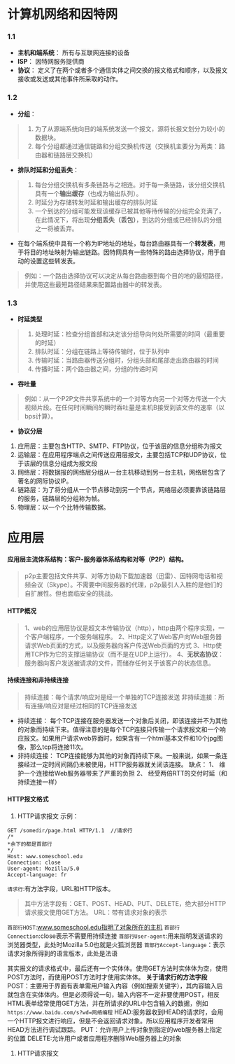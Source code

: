 # 计算机网络和因特网
### 1.1
- **主机和端系统**：
所有与互联网连接的设备
- **ISP**：
因特网服务提供商
- **协议**：
定义了在两个或者多个通信实体之间交换的报文格式和顺序，以及报文接收或发送或其他事件所采取的动作。
### 1.2
- **分组**：
> 1. 为了从源端系统向目的端系统发送一个报文，源将长报文划分为较小的数据块。
> 2. 每个分组都通过通信链路和分组交换机传送（交换机主要分为两类：路由器和链路层交换机）
- **排队时延和分组丢失**：
> 1. 每台分组交换机有多条链路与之相连。对于每一条链路，该分组交换机具有一个**输出缓存**（也成为输出队列）。
> 2. 时延分为存储转发时延和输出缓存的排队时延
> 3. 一个到达的分组可能发现该缓存已被其他等待传输的分组完全充满了，在此情况下，将出现**分组丢失（丢包）**，到达的分组或已经排队的分组之一将被丢弃。

- 在每个端系统中具有一个称为IP地址的地址，每台路由器具有一个**转发表**，用于将目的地址映射为输出链路。因特网具有一些特殊的路由选择协议，用于自动的设置这些转发表。
>例如：一个路由选择协议可以决定从每台路由器到每个目的地的最短路径，并使用这些最短路径结果来配置路由器中的转发表。
### 1.3
- **时延类型**
> 1. 处理时延：检查分组首部和决定该分组导向何处所需要的时间（最重要的时延）
> 2. 排队时延：分组在链路上等待传输时，位于队列中
> 3. 传输时延：当路由器传送分组时，分组头部和尾部走出路由器的时间
> 4. 传播时延：两个路由器之间，分组的传递时间
- **吞吐量**
> 例如：从一个P2P文件共享系统中的一个对等方向另一个对等方传送一个大视频片段。在任何时间瞬间的瞬时吞吐量是主机B接受到该文件的速率（以bps计算）。
- **协议分层**
1. 应用层：主要包含HTTP、SMTP、FTP协议，位于该层的信息分组称为报文
2. 运输层：在应用程序端点之间传送应用层报文，主要包括TCP和UDP协议，位于该层的信息分组成为报文段
3. 网络层：将数据报的网络层分组从一台主机移动到另一台主机，网络层包含了著名的网际协议IP。
4. 链路层：为了将分组从一个节点移动到另一个节点，网络层必须要靠该链路层的服务，链路层的分组称为帧。
5. 物理层：以一个个比特传输数据。
# 应用层
#### 应用层主流体系结构：客户-服务器体系结构和对等（P2P）结构。
> p2p主要包括文件共享、对等方协助下载加速器（迅雷）、因特网电话和视频会议（Skype）。不需要中间服务器的代理，p2p最引人入胜的是他们的自扩展性。但也面临安全的挑战。
#### HTTP概况
> 1、web的应用层协议是超文本传输协议（http），http由两个程序实现，一个客户端程序，一个服务端程序。
2、Http定义了Web客户向Web服务器请求Web页面的方式，以及服务器向客户传送Web页面的方式
3、Http使用TCP作为它的支撑运输协议（而不是在UDP上运行）。
4、**无状态协议**：服务器向客户发送被请求的文件，而储存任何关于该客户的状态信息。
#### 持续连接和非持续连接
>持续连接：每个请求/响应对是经一个单独的TCP连接发送
非持续连接：所有连接/响应对是经过相同的TCP连接发送

- 持续连接：
每个TCP连接在服务器发送一个对象后关闭，即该连接并不为其他的对象而持续下来。值得注意的是每个TCP连接只传输一个请求报文和一个响应报文。如果用户请求web界面时，如果含有一个html基本文件和10个jpg图像，那么tcp将连接11次。
- 非持续连接：
TCP连接能够为其他的对象而持续下来。一般来说，如果一条连接经过一定时间间隔仍未被使用，HTTP服务器就关闭该连接。
缺点：
1、 维护一个连接给Web服务器带来了严重的负担
2、 经受两倍RTT的交付时延（和持续连接一样）

#### HTTP报文格式
1. HTTP请求报文
示例：
```
GET /somedir/page.html HTTP/1.1  //请求行
/*
*余下的都是首部行
*/
Host: www.someschool.edu
Connection: close
User-agent: Mozilla/5.0
Accept-language: fr
```
`请求行`:有方法字段，URL和HTTP版本。
> 其中方法字段有：GET、POST、HEAD、PUT、DELETE，绝大部分HTTP请求报文使用GET方法。
URL：带有请求对象的表示

`首部行HOST`:www.someschool.edu指明了对象所在的主机
`首部行Connection`:close表示不需要用持续连接
`首部行User-agent`:用来指明发送请求的浏览器类型，此处时Mozilla 5.0也就是火狐浏览器
`首部行Accept-language`：表示请求对象所得到的语言版本，此处是法语

其实报文的请求格式中，最后还有一个实体体。使用GET方法时实体体为空，使用POST方法时，而使用POST方法时才使用实体体。
**关于请求行的方法字段**
POST：主要用于界面有表单需用户输入内容（例如搜索关键字），其内容输入后就包含在实体体内。但是必须得说一句，输入内容不一定非要使用POST，相反HTML表单经常使用GET方法，并在所请求的URL中包含输入的数据，例如`https://www.baidu.com/s?wd=网络编程`
HEAD:服务器收到HEAD的请求时，会用一个HTTP报文进行响应，但是不会返回请求对象。所以应用程序开发者常用HEAD方法进行调试跟踪。
PUT：允许用户上传对象到指定的web服务器上指定的位置
DELETE:允许用户或者应用程序删除Web服务器上的对象
1. HTTP请求报文
